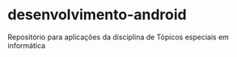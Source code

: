 # desenvolvimento-android
Repositório para aplicações da disciplina de Tópicos especiais em informática
